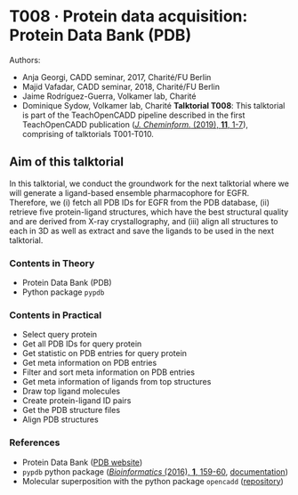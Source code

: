 # T008 · Protein data acquisition: Protein Data Bank (PDB) 

Authors:

- Anja Georgi, CADD seminar, 2017, Charité/FU Berlin
- Majid Vafadar, CADD seminar, 2018, Charité/FU Berlin
- Jaime Rodríguez-Guerra, Volkamer lab, Charité
- Dominique Sydow, Volkamer lab, Charité
__Talktorial T008__: This talktorial is part of the TeachOpenCADD pipeline described in the first TeachOpenCADD publication ([_J. Cheminform._ (2019), **11**, 1-7](https://jcheminf.biomedcentral.com/articles/10.1186/s13321-019-0351-x)), comprising of talktorials T001-T010.
## Aim of this talktorial

In this talktorial, we conduct the groundwork for the next talktorial where we will generate a ligand-based ensemble pharmacophore for EGFR. Therefore, we 
(i) fetch all PDB IDs for EGFR from the PDB database, 
(ii) retrieve five protein-ligand structures, which have the best structural quality and are derived from X-ray crystallography, and 
(iii) align all structures to each in 3D as well as extract and save the ligands to be used in the next talktorial.
### Contents in Theory

* Protein Data Bank (PDB)
* Python package `pypdb`
### Contents in Practical

* Select query protein
* Get all PDB IDs for query protein
* Get statistic on PDB entries for query protein
* Get meta information on PDB entries
* Filter and sort meta information on PDB entries
* Get meta information of ligands from top structures
* Draw top ligand molecules
* Create protein-ligand ID pairs
* Get the PDB structure files
* Align PDB structures
### References

* Protein Data Bank 
([PDB website](http://www.rcsb.org/))
* `pypdb` python package 
([_Bioinformatics_ (2016), **1**, 159-60](https://academic.oup.com/bioinformatics/article-lookup/doi/10.1093/bioinformatics/btv543), [documentation](http://www.wgilpin.com/pypdb_docs/html/))
* Molecular superposition with the python package `opencadd` ([repository](https://github.com/volkamerlab/opencadd))
